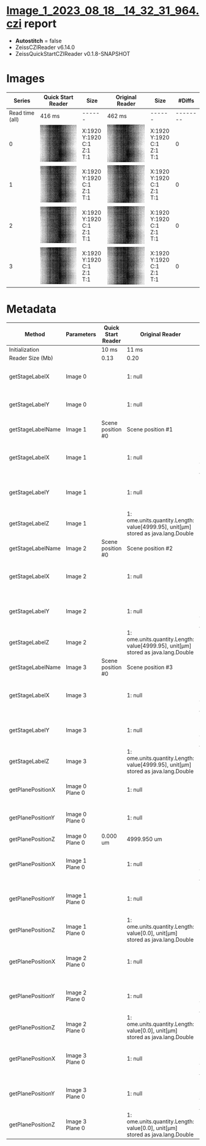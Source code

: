 # [Image_1_2023_08_18__14_32_31_964.czi](https://zenodo.org/record/8263451/files/Image_1_2023_08_18__14_32_31_964.czi) report
 - **Autostitch** = false
 - ZeissCZIReader v6.14.0
 - ZeissQuickStartCZIReader v0.1.8-SNAPSHOT

# Images 

| Series            | Quick Start Reader | Size | Original Reader | Size | #Diffs |
|-------------------|--------------------|------|-----------------|------|--------|
| Read time (all)   |416 ms|------|462 ms|------|--------|
|0|![Image_1_2023_08_18__14_32_31_964.quick_true.flat_true.stitch_false.series_0.jpg](Image_1_2023_08_18__14_32_31_964/Image_1_2023_08_18__14_32_31_964.quick_true.flat_true.stitch_false.series_0.jpg)|X:1920<br>Y:1920<br>C:1<br>Z:1<br>T:1|![Image_1_2023_08_18__14_32_31_964.quick_false.flat_true.stitch_false.series_0.jpg](Image_1_2023_08_18__14_32_31_964/Image_1_2023_08_18__14_32_31_964.quick_false.flat_true.stitch_false.series_0.jpg)|X:1920<br>Y:1920<br>C:1<br>Z:1<br>T:1|0|
|1|![Image_1_2023_08_18__14_32_31_964.quick_true.flat_true.stitch_false.series_1.jpg](Image_1_2023_08_18__14_32_31_964/Image_1_2023_08_18__14_32_31_964.quick_true.flat_true.stitch_false.series_1.jpg)|X:1920<br>Y:1920<br>C:1<br>Z:1<br>T:1|![Image_1_2023_08_18__14_32_31_964.quick_false.flat_true.stitch_false.series_1.jpg](Image_1_2023_08_18__14_32_31_964/Image_1_2023_08_18__14_32_31_964.quick_false.flat_true.stitch_false.series_1.jpg)|X:1920<br>Y:1920<br>C:1<br>Z:1<br>T:1|0|
|2|![Image_1_2023_08_18__14_32_31_964.quick_true.flat_true.stitch_false.series_2.jpg](Image_1_2023_08_18__14_32_31_964/Image_1_2023_08_18__14_32_31_964.quick_true.flat_true.stitch_false.series_2.jpg)|X:1920<br>Y:1920<br>C:1<br>Z:1<br>T:1|![Image_1_2023_08_18__14_32_31_964.quick_false.flat_true.stitch_false.series_2.jpg](Image_1_2023_08_18__14_32_31_964/Image_1_2023_08_18__14_32_31_964.quick_false.flat_true.stitch_false.series_2.jpg)|X:1920<br>Y:1920<br>C:1<br>Z:1<br>T:1|0|
|3|![Image_1_2023_08_18__14_32_31_964.quick_true.flat_true.stitch_false.series_3.jpg](Image_1_2023_08_18__14_32_31_964/Image_1_2023_08_18__14_32_31_964.quick_true.flat_true.stitch_false.series_3.jpg)|X:1920<br>Y:1920<br>C:1<br>Z:1<br>T:1|![Image_1_2023_08_18__14_32_31_964.quick_false.flat_true.stitch_false.series_3.jpg](Image_1_2023_08_18__14_32_31_964/Image_1_2023_08_18__14_32_31_964.quick_false.flat_true.stitch_false.series_3.jpg)|X:1920<br>Y:1920<br>C:1<br>Z:1<br>T:1|0|

# Metadata

|  Method            | Parameters       | Quick Start Reader | Original Reader | Delta  |
| -------------------|------------------|--------------------|-----------------|------- |
| Initialization     |                  |10 ms|11 ms|        |
| Reader Size (Mb)     |                  |0.13|0.20|        |
| getStageLabelX| Image 0 | | 1: null| 2: ome.units.quantity.Length: value[0.016], unit[µm] stored as java.lang.Double |
| getStageLabelY| Image 0 | | 1: null| 2: ome.units.quantity.Length: value[45000.0], unit[µm] stored as java.lang.Double |
| getStageLabelName| Image 1 | Scene position #0| Scene position #1| |
| getStageLabelX| Image 1 | | 1: null| 2: ome.units.quantity.Length: value[864], unit[reference frame] stored as java.lang.Integer |
| getStageLabelY| Image 1 | | 1: null| 2: ome.units.quantity.Length: value[-864], unit[reference frame] stored as java.lang.Integer |
| getStageLabelZ| Image 1 | | 1: ome.units.quantity.Length: value[4999.95], unit[µm] stored as java.lang.Double| 2: null |
| getStageLabelName| Image 2 | Scene position #0| Scene position #2| |
| getStageLabelX| Image 2 | | 1: null| 2: ome.units.quantity.Length: value[-864], unit[reference frame] stored as java.lang.Integer |
| getStageLabelY| Image 2 | | 1: null| 2: ome.units.quantity.Length: value[864], unit[reference frame] stored as java.lang.Integer |
| getStageLabelZ| Image 2 | | 1: ome.units.quantity.Length: value[4999.95], unit[µm] stored as java.lang.Double| 2: null |
| getStageLabelName| Image 3 | Scene position #0| Scene position #3| |
| getStageLabelX| Image 3 | | 1: null| 2: ome.units.quantity.Length: value[864], unit[reference frame] stored as java.lang.Integer |
| getStageLabelY| Image 3 | | 1: null| 2: ome.units.quantity.Length: value[864], unit[reference frame] stored as java.lang.Integer |
| getStageLabelZ| Image 3 | | 1: ome.units.quantity.Length: value[4999.95], unit[µm] stored as java.lang.Double| 2: null |
| getPlanePositionX| Image 0 Plane 0 | | 1: null| 2: ome.units.quantity.Length: value[0.016], unit[µm] stored as java.lang.Double |
| getPlanePositionY| Image 0 Plane 0 | | 1: null| 2: ome.units.quantity.Length: value[45000.0], unit[µm] stored as java.lang.Double |
| getPlanePositionZ| Image 0 Plane 0 | 0.000 um | 4999.950 um | 4999.950 um |
| getPlanePositionX| Image 1 Plane 0 | | 1: null| 2: ome.units.quantity.Length: value[864], unit[reference frame] stored as java.lang.Integer |
| getPlanePositionY| Image 1 Plane 0 | | 1: null| 2: ome.units.quantity.Length: value[-864], unit[reference frame] stored as java.lang.Integer |
| getPlanePositionZ| Image 1 Plane 0 | | 1: ome.units.quantity.Length: value[0.0], unit[µm] stored as java.lang.Double| 2: null |
| getPlanePositionX| Image 2 Plane 0 | | 1: null| 2: ome.units.quantity.Length: value[-864], unit[reference frame] stored as java.lang.Integer |
| getPlanePositionY| Image 2 Plane 0 | | 1: null| 2: ome.units.quantity.Length: value[864], unit[reference frame] stored as java.lang.Integer |
| getPlanePositionZ| Image 2 Plane 0 | | 1: ome.units.quantity.Length: value[0.0], unit[µm] stored as java.lang.Double| 2: null |
| getPlanePositionX| Image 3 Plane 0 | | 1: null| 2: ome.units.quantity.Length: value[864], unit[reference frame] stored as java.lang.Integer |
| getPlanePositionY| Image 3 Plane 0 | | 1: null| 2: ome.units.quantity.Length: value[864], unit[reference frame] stored as java.lang.Integer |
| getPlanePositionZ| Image 3 Plane 0 | | 1: ome.units.quantity.Length: value[0.0], unit[µm] stored as java.lang.Double| 2: null |
